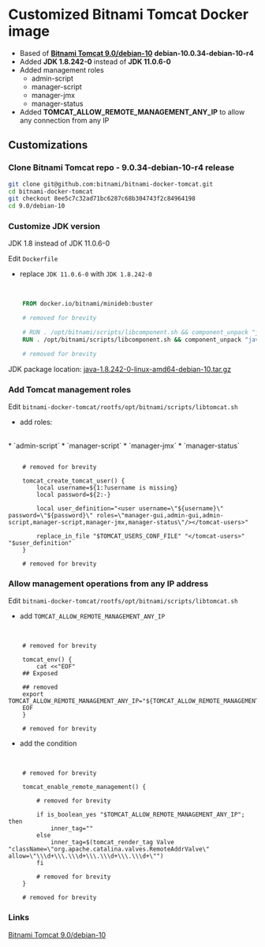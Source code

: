 # Customized Bitnami Tomcat Docker image

* Based of **[Bitnami Tomcat 9.0/debian-10]** **debian-10.0.34-debian-10-r4**
* Added **JDK 1.8.242-0** instead of **JDK 11.0.6-0**
* Added management roles
  * admin-script
  * manager-script
  * manager-jmx
  * manager-status
* Added **TOMCAT_ALLOW_REMOTE_MANAGEMENT_ANY_IP** to allow any connection from any IP

## Customizations

### Clone Bitnami Tomcat repo -  9.0.34-debian-10-r4 release

```bash
git clone git@github.com:bitnami/bitnami-docker-tomcat.git
cd bitnami-docker-tomcat
git checkout 8ee5c7c32ad71bc6287c68b304743f2c84964198
cd 9.0/debian-10
```

### Customize JDK version

JDK 1.8 instead of JDK 11.0.6-0

Edit `Dockerfile`

* replace `JDK 11.0.6-0` with `JDK 1.8.242-0`
</br>

```Dockerfile
    FROM docker.io/bitnami/minideb:buster

    # removed for brevity

    # RUN . /opt/bitnami/scripts/libcomponent.sh && component_unpack "java" "11.0.6-0" --checksum f7446f8bec72b6b2606d37ba917accc243e6cd4e722700c39ef83832c46fb0c6
    RUN . /opt/bitnami/scripts/libcomponent.sh && component_unpack "java" "1.8.242-0" --checksum 3a70f3d1c3cd9bc6ec581b2a10373a2b323c0b9af40402ce8d19aeb0b3d02400

    # removed for brevity
```

JDK package location: [java-1.8.242-0-linux-amd64-debian-10.tar.gz](https://downloads.bitnami.com/files/stacksmith/java-1.8.242-0-linux-amd64-debian-10.tar.gz)

### Add Tomcat management roles

Edit `bitnami-docker-tomcat/rootfs/opt/bitnami/scripts/libtomcat.sh`

* add roles:

</br>
  * `admin-script`
  * `manager-script`
  * `manager-jmx`
  * `manager-status`
</br>

```shell

    # removed for brevity

    tomcat_create_tomcat_user() {
        local username=${1:?username is missing}
        local password=${2:-}

        local user_definition="<user username=\"${username}\" password=\"${password}\" roles=\"manager-gui,admin-gui,admin-script,manager-script,manager-jmx,manager-status\"/></tomcat-users>"

        replace_in_file "$TOMCAT_USERS_CONF_FILE" "</tomcat-users>" "$user_definition"
    }

    # removed for brevity
```

### Allow management operations from any IP address

Edit `bitnami-docker-tomcat/rootfs/opt/bitnami/scripts/libtomcat.sh`

* add `TOMCAT_ALLOW_REMOTE_MANAGEMENT_ANY_IP`
</br>

```shell
    # removed for brevity

    tomcat_env() {
        cat <<"EOF"
    ## Exposed

    ## removed
    export TOMCAT_ALLOW_REMOTE_MANAGEMENT_ANY_IP="${TOMCAT_ALLOW_REMOTE_MANAGEMENT_ANY_IP:-0}"
    EOF
    }

    # removed for brevity
```

* add the condition
</br>

```shell
    # removed for brevity

    tomcat_enable_remote_management() {

        # removed for brevity

        if is_boolean_yes "$TOMCAT_ALLOW_REMOTE_MANAGEMENT_ANY_IP"; then
            inner_tag=""
        else
            inner_tag=$(tomcat_render_tag Valve "className=\"org.apache.catalina.valves.RemoteAddrValve\" allow=\"\\\d+\\\.\\\d+\\\.\\\d+\\\.\\\d+\"")
        fi

        # removed for brevity
    }

    # removed for brevity
```

### Links

[Bitnami Tomcat 9.0/debian-10]

[Bitnami Tomcat 9.0/debian-10]: https://github.com/bitnami/bitnami-docker-tomcat/tree/master/9.0/debian-10